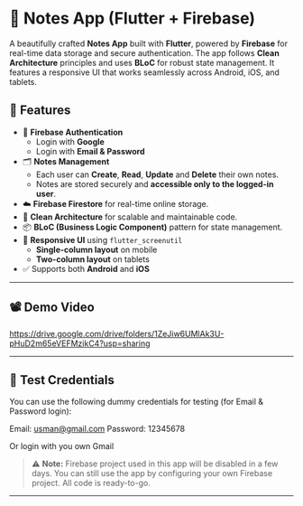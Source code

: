 # 📝 Notes App (Flutter + Firebase)

A beautifully crafted **Notes App** built with **Flutter**, powered by **Firebase** for real-time data storage and secure authentication. The app follows **Clean Architecture** principles and uses **BLoC** for robust state management. It features a responsive UI that works seamlessly across Android, iOS, and tablets.

## 🚀 Features

- 🔐 **Firebase Authentication**
  - Login with **Google**
  - Login with **Email & Password**
- 🗂️ **Notes Management**
  - Each user can **Create**, **Read**, **Update**  and **Delete** their own notes.
  - Notes are stored securely and **accessible only to the logged-in user**.
- ☁️ **Firebase Firestore** for real-time online storage.
- 🎯 **Clean Architecture** for scalable and maintainable code.
- 📦 **BLoC (Business Logic Component)** pattern for state management.
- 📱 **Responsive UI** using `flutter_screenutil`
  - **Single-column layout** on mobile
  - **Two-column layout** on tablets
- ✅ Supports both **Android** and **iOS**

---

## 📽️ Demo Video

https://drive.google.com/drive/folders/1ZeJiw6UMlAk3U-pHuD2m65eVEFMzikC4?usp=sharing

---

## 🔐 Test Credentials

You can use the following dummy credentials for testing (for Email & Password login):

Email: usman@gmail.com
Password: 12345678

Or login with you own Gmail
> ⚠️ **Note:** Firebase project used in this app will be disabled in a few days. You can still use the app by configuring your own Firebase project. All code is ready-to-go.

---

